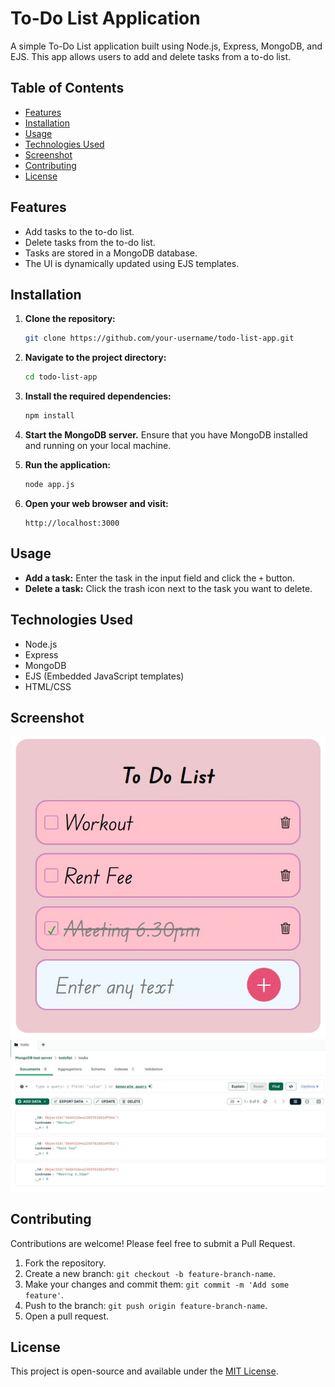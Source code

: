 # To-Do List Application

A simple To-Do List application built using Node.js, Express, MongoDB, and EJS. This app allows users to add and delete tasks from a to-do list.

## Table of Contents

- [Features](#features)
- [Installation](#installation)
- [Usage](#usage)
- [Technologies Used](#technologies-used)
- [Screenshot](#screenshot)
- [Contributing](#contributing)
- [License](#license)

## Features

- Add tasks to the to-do list.
- Delete tasks from the to-do list.
- Tasks are stored in a MongoDB database.
- The UI is dynamically updated using EJS templates.

## Installation

1. **Clone the repository:**

    ```bash
    git clone https://github.com/your-username/todo-list-app.git
    ```

2. **Navigate to the project directory:**

    ```bash
    cd todo-list-app
    ```

3. **Install the required dependencies:**

    ```bash
    npm install
    ```

4. **Start the MongoDB server.** Ensure that you have MongoDB installed and running on your local machine.

5. **Run the application:**

    ```bash
    node app.js
    ```

6. **Open your web browser and visit:**

    ```
    http://localhost:3000
    ```

## Usage

- **Add a task:** Enter the task in the input field and click the `+` button.
- **Delete a task:** Click the trash icon next to the task you want to delete.

## Technologies Used

- Node.js
- Express
- MongoDB
- EJS (Embedded JavaScript templates)
- HTML/CSS

## Screenshot

![Screenshot of To-Do List App](todo_screenshot1.JPG)
![Screenshot of To-Do List App](todo_screenshot2.JPG)

## Contributing

Contributions are welcome! Please feel free to submit a Pull Request.

1. Fork the repository.
2. Create a new branch: `git checkout -b feature-branch-name`.
3. Make your changes and commit them: `git commit -m 'Add some feature'`.
4. Push to the branch: `git push origin feature-branch-name`.
5. Open a pull request.

## License

This project is open-source and available under the [MIT License](LICENSE).
